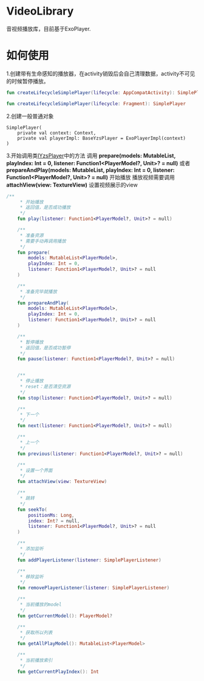 # VideoLibrary
音视频播放库，目前基于ExoPlayer.

# 如何使用
1.创建带有生命感知的播放器，在activity销毁后会自己清理数据，activity不可见的时候暂停播放。
```kotlin
fun createLifecycleSimplePlayer(lifecycle: AppCompatActivity): SimplePlayer

fun createLifecycleSimplePlayer(lifecycle: Fragment): SimplePlayer
```
2.创建一般普通对象
```
SimplePlayer(
    private val context: Context,
    private val playerImpl: BaseYzsPlayer = ExoPlayerImpl(context)
) 
```

3.开始调用类[IYzsPlayer](http://baidu.com)中的方法
调用
**prepare(models: MutableList<PlayerModel>, playIndex: Int = 0, listener: Function1<PlayerModel?, Unit>? = null)**
或者
**prepareAndPlay(models: MutableList<PlayerModel>, playIndex: Int = 0, listener: Function1<PlayerModel?, Unit>? = null)**
开始播放 
播放视频需要调用 **attachView(view: TextureView)** 设置视频展示的view
```kotlin
/**
     * 开始播放
     * 返回值，是否成功播放
     */
    fun play(listener: Function1<PlayerModel?, Unit>? = null)

    /**
     * 准备资源
     * 需要手动再调用播放
     */
    fun prepare(
        models: MutableList<PlayerModel>,
        playIndex: Int = 0,
        listener: Function1<PlayerModel?, Unit>? = null
    )

    /**
     * 准备完毕就播放
     */
    fun prepareAndPlay(
        models: MutableList<PlayerModel>,
        playIndex: Int = 0,
        listener: Function1<PlayerModel?, Unit>? = null
    )

    /**
     * 暂停播放
     * 返回值，是否成功暂停
     */
    fun pause(listener: Function1<PlayerModel?, Unit>? = null)


    /**
     * 停止播放
     * reset：是否清空资源
     */
    fun stop(listener: Function1<PlayerModel?, Unit>? = null)

    /**
     * 下一个
     */
    fun next(listener: Function1<PlayerModel?, Unit>? = null)

    /**
     * 上一个
     */
    fun previous(listener: Function1<PlayerModel?, Unit>? = null)

    /**
     * 设置一个界面
     */
    fun attachView(view: TextureView)

    /**
     * 跳转
     */
    fun seekTo(
        positionMs: Long,
        index: Int? = null,
        listener: Function1<PlayerModel?, Unit>? = null
    )

    /**
     * 添加监听
     */
    fun addPlayerListener(listener: SimplePlayerListener)

    /**
     * 移除监听
     */
    fun removePlayerListener(listener: SimplePlayerListener)

    /**
     * 当前播放的model
     */
    fun getCurrentModel(): PlayerModel?

    /**
     * 获取所以列表
     */
    fun getAllPlayModel(): MutableList<PlayerModel>

    /**
     * 当前播放索引
     */
    fun getCurrentPlayIndex(): Int
```